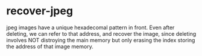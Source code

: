 # recover-jpeg
jpeg images have a unique hexadecomal pattern in front.
Even after deleting, we can refer to that address, and recover the image, 
since deleting involves NOT distroying the main memory but only erasing the index storing the address of that image memory.
